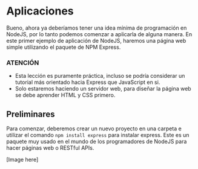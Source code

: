 # Aplicaciones
Bueno, ahora ya deberíamos tener una idea mínima de programación en NodeJS, por lo tanto podemos comenzar a aplicarla de alguna manera. En este primer ejemplo de aplicación de NodeJS, haremos una página web simple utilizando el paquete de NPM Express.

### ATENCIÓN
- Esta lección es puramente práctica, incluso se podría considerar un tutorial más orientado hacia Express que JavaScript en si.
- Solo estaremos haciendo un servidor web, para diseñar la página web se debe aprender HTML y CSS primero.

## Preliminares
Para comenzar, deberemos crear un nuevo proyecto en una carpeta e utilizar el comando `npm install express` para instalar express. Este es un paquete muy usado en el mundo de los programadores de NodeJS para hacer páginas web o RESTful APIs.

[Image here]

